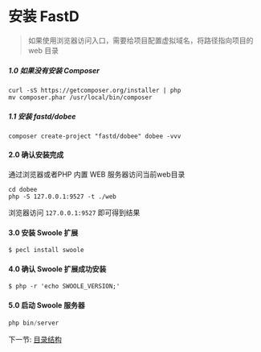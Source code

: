 # 安装 FastD 

> 如果使用浏览器访问入口，需要给项目配置虚拟域名，将路径指向项目的 web 目录

##### 1.0 如果没有安装 Composer 

```
curl -sS https://getcomposer.org/installer | php
mv composer.phar /usr/local/bin/composer
```

##### 1.1 安装 fastd/dobee

```
composer create-project "fastd/dobee" dobee -vvv 
```

#### 2.0 确认安装完成

通过浏览器或者PHP 内置 WEB 服务器访问当前web目录

```shell
cd dobee
php -S 127.0.0.1:9527 -t ./web 
```

浏览器访问 `127.0.0.1:9527` 即可得到结果

#### 3.0 安装 Swoole 扩展

```
$ pecl install swoole
```

#### 4.0 确认 Swoole 扩展成功安装

```
$ php -r 'echo SWOOLE_VERSION;'
```

#### 5.0 启动 Swoole 服务器

```php
php bin/server 
```

下一节: [目录结构](1-3-directory-structure.md)
